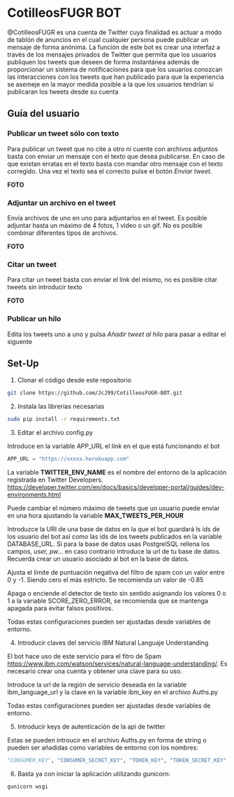 # CotilleosFUGR BOT

@CotilleosFUGR es una cuenta de Twitter cuya finalidad es actuar a modo de tablón de anuncios en el cual cualquier persona puede publicar un mensaje de forma anónima. La función de este bot es crear una interfaz a través de los mensajes privados de Twitter que permita que los usuarios publiquen los tweets que deseen de forma instantánea además de proporcionar un sistema de notificaciones para que los usuarios conozcan las interacciones con los tweets que han publicado para que la experiencia se asemeje en la mayor medida posible a la que los usuarios tendrían si publicaran los tweets desde su cuenta

## Guía del usuario

### Publicar un tweet sólo con texto

Para publicar un tweet que no cite a otro ni cuente con archivos adjuntos basta con enviar un mensaje con el texto que desea publicarse. En caso de que existan erratas en el texto basta con mandar otro mensaje con el texto corregido. Una vez el texto sea  el correcto pulse el botón _Enviar tweet_.

**FOTO**

### Adjuntar un archivo en el tweet

Envía archivos de uno en uno para adjuntarlos en el tweet. Es posible adjuntar hasta un máximo de 4 fotos, 1 vídeo o un gif. No es posible combinar diferentes tipos de archivos.

**FOTO**

### Citar un tweet

Para citar un tweet basta con enviar el link del mismo, no es posible citar tweets sin introducir texto

**FOTO**

### Publicar un hilo

Edita los tweets uno a uno y pulsa _Añadir tweet al hilo_ para pasar a editar el siguente

## Set-Up

1. Clonar el código desde este repositorio

```bash
git clone https://github.com/JcJ99/CotilleosFUGR-BOT.git
```

2. Instala las librerías necesarias

```bash
sudo pip install -r requirements.txt
``` 

3. Editar el archivo config.py

Introduce en la variable APP_URL el link en el que está funcionando el bot

```Python
APP_URL = "https://xxxxx.herokuapp.com"
```

La variable **TWITTER_ENV_NAME** es el nombre del entorno de la aplicación registrada en Twitter Developers. https://developer.twitter.com/en/docs/basics/developer-portal/guides/dev-environments.html

Puede cambiar el número máximo de tweets que un usuario puede enviar en una hora ajustando la variable **MAX_TWEETS_PER_HOUR**

Introduzce la URI de una base de datos en la que el bot guardará ls ids de los usuario del bot así como las ids de los tweets publicados en la variable DATABASE_URL. Si para la base de datos usas PostgrelSQL rellena los campos, _user, pw..._ en caso contrario introduce la url de tu base de datos. Recuerda crear un usuario asociado al bot en la base de datos.

Ajusta el límite de puntuación negativa del filtro de spam con un valor entre 0 y -1. Siendo cero el más estricto. Se recomienda un valor de -0.85

Apaga o enciende el detector de texto sin sentido asignando los valores 0 o 1 a la variable SCORE_ZERO_ERROR, se recomienda que se mantenga apagada para evitar falsos positivos.

Todas estas configuraciones pueden ser ajustadas desde variables de entorno.

4. Introducir claves del servicio IBM Natural Languaje Understanding

El bot hace uso de este servicio para el fitro de Spam https://www.ibm.com/watson/services/natural-language-understanding/. Es necesario crear una cuenta y obtener una clave para su uso.

Introduce la url de la región de servicio deseada en la variable ibm_language_url y la clave en la variable ibm_key en el archivo Auths.py

Todas estas configuraciones pueden ser ajustadas desde variables de entorno.

5. Introducir keys de autenticación de la api de twitter

Estas se pueden introucir en el archivo Auths.py en forma de string o pueden ser añadidas como variables de entorno con los nombres:

```Python
"CONSUMER_KEY", "CONSUMER_SECRET_KEY", "TOKEN_KEY", "TOKEN_SECRET_KEY"
```


6. Basta ya con iniciar la aplicación utilizando gunicorn:

```bash
gunicorn wsgi
```